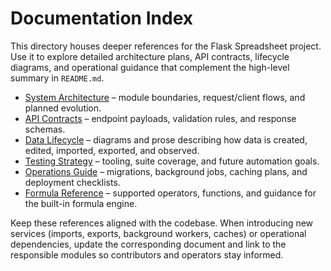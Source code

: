 # Documentation Index

This directory houses deeper references for the Flask Spreadsheet project. Use it to explore detailed architecture plans, API contracts, lifecycle diagrams, and operational guidance that complement the high-level summary in `README.md`.

- [System Architecture](architecture.md) – module boundaries, request/client flows, and planned evolution.
- [API Contracts](api-contracts.md) – endpoint payloads, validation rules, and response schemas.
- [Data Lifecycle](data-lifecycle.md) – diagrams and prose describing how data is created, edited, imported, exported, and observed.
- [Testing Strategy](testing-strategy.md) – tooling, suite coverage, and future automation goals.
- [Operations Guide](operations.md) – migrations, background jobs, caching plans, and deployment checklists.
- [Formula Reference](formula-reference.md) – supported operators, functions, and guidance for the built-in formula engine.

Keep these references aligned with the codebase. When introducing new services (imports, exports, background workers, caches) or operational dependencies, update the corresponding document and link to the responsible modules so contributors and operators stay informed.
